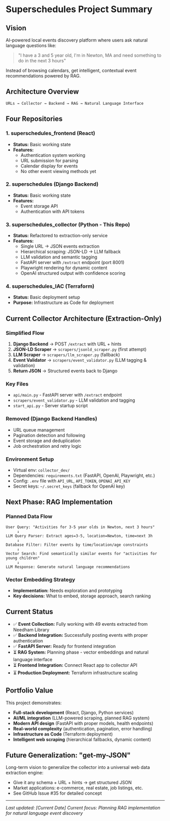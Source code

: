 # Superschedules Project Summary

## Vision
AI-powered local events discovery platform where users ask natural language questions like:
> "I have a 3 and 5 year old, I'm in Newton, MA and need something to do in the next 3 hours"

Instead of browsing calendars, get intelligent, contextual event recommendations powered by RAG.

## Architecture Overview
```
URLs → Collector → Backend → RAG → Natural Language Interface
```

## Four Repositories

### 1. **superschedules_frontend** (React)
- **Status:** Basic working state
- **Features:** 
  - Authentication system working
  - URL submission for parsing
  - Calendar display for events
  - No other event viewing methods yet

### 2. **superschedules** (Django Backend)
- **Status:** Basic working state  
- **Features:**
  - Event storage API
  - Authentication with API tokens

### 3. **superschedules_collector** (Python - This Repo)
- **Status:** Refactored to extraction-only service
- **Features:**
  - Single URL → JSON events extraction
  - Hierarchical scraping: JSON-LD → LLM fallback
  - LLM validation and semantic tagging
  - FastAPI server with `/extract` endpoint (port 8001)
  - Playwright rendering for dynamic content
  - OpenAI structured output with confidence scoring

### 4. **superschedules_IAC** (Terraform)
- **Status:** Basic deployment setup
- **Purpose:** Infrastructure as Code for deployment

## Current Collector Architecture (Extraction-Only)

### Simplified Flow
1. **Django Backend** → POST `/extract` with URL + hints
2. **JSON-LD Scraper** → `scrapers/jsonld_scraper.py` (first attempt)
3. **LLM Scraper** → `scrapers/llm_scraper.py` (fallback)
4. **Event Validator** → `scrapers/event_validator.py` (LLM tagging & validation)
5. **Return JSON** → Structured events back to Django

### Key Files
- `api/main.py` - FastAPI server with `/extract` endpoint
- `scrapers/event_validator.py` - LLM validation and tagging
- `start_api.py` - Server startup script

### Removed (Django Backend Handles)
- URL queue management
- Pagination detection and following
- Event storage and deduplication
- Job orchestration and retry logic

### Environment Setup
- Virtual env: `collector_dev/`
- Dependencies: `requirements.txt` (FastAPI, OpenAI, Playwright, etc.)
- Config: `.env` file with `API_URL`, `API_TOKEN`, `OPENAI_API_KEY`
- Secret keys: `~/.secret_keys` (fallback for OpenAI key)

## Next Phase: RAG Implementation

### Planned Data Flow
```
User Query: "Activities for 3-5 year olds in Newton, next 3 hours"
     ↓
LLM Query Parser: Extract ages=3-5, location=Newton, time=next 3h  
     ↓
Database Filter: Filter events by time/location/age constraints
     ↓
Vector Search: Find semantically similar events for "activities for young children"
     ↓
LLM Response: Generate natural language recommendations
```

### Vector Embedding Strategy
- **Implementation:** Needs exploration and prototyping
- **Key decisions:** What to embed, storage approach, search ranking

## Current Status
- ✅ **Event Collection:** Fully working with 49 events extracted from Needham Library
- ✅ **Backend Integration:** Successfully posting events with proper authentication
- ✅ **FastAPI Server:** Ready for frontend integration
- ⏳ **RAG System:** Planning phase - vector embeddings and natural language interface
- ⏳ **Frontend Integration:** Connect React app to collector API
- ⏳ **Production Deployment:** Terraform infrastructure scaling

## Portfolio Value
This project demonstrates:
- **Full-stack development** (React, Django, Python services)
- **AI/ML integration** (LLM-powered scraping, planned RAG system)
- **Modern API design** (FastAPI with proper models, health endpoints)
- **Real-world complexity** (authentication, pagination, error handling)
- **Infrastructure as Code** (Terraform deployment)
- **Intelligent web scraping** (hierarchical fallbacks, dynamic content)

## Future Generalization: "get-my-JSON"
Long-term vision to generalize the collector into a universal web data extraction engine:
- Give it any schema + URL + hints → get structured JSON
- Market applications: e-commerce, real estate, job listings, etc.
- See GitHub Issue #35 for detailed concept

---

*Last updated: [Current Date]*
*Current focus: Planning RAG implementation for natural language event discovery*